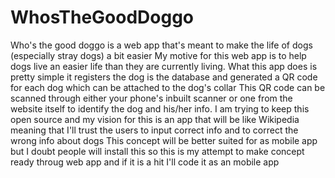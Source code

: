 # WhosTheGoodDoggo
Who's the good doggo is a web app that's meant to make the life of dogs (especially stray dogs) a bit easier
My motive for this web app is to help dogs live an easier life than they are currently living.
What this app does is pretty simple it registers the dog is the database  and generated a QR code for each dog which can be attached to the dog's collar
This QR code can be scanned through either your phone's inbuilt scanner or one from the website itself to identify the dog and his/her info.
I am trying to keep this open source and my vision for this is an app that will be like Wikipedia meaning that I'll trust the users to input correct info and to correct the wrong info about dogs
This concept will be better suited for as mobile app but I doubt people will install this so this is my attempt to make concept ready throug web app and if it is a hit I'll code it as an mobile app  
